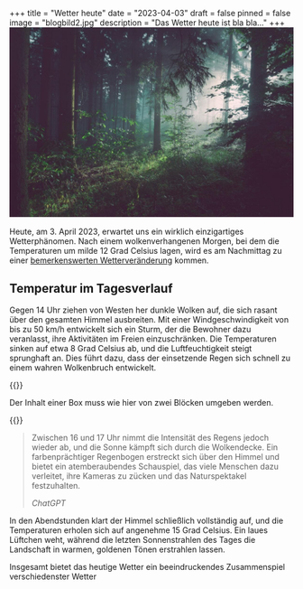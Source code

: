 +++
title = "Wetter heute"
date = "2023-04-03"
draft = false
pinned = false
image = "blogbild2.jpg"
description = "Das Wetter heute ist bla bla..."
+++
![](blogbild2.jpg)

Heute, am 3. April 2023, erwartet uns ein wirklich einzigartiges Wetterphänomen. Nach einem wolkenverhangenen Morgen, bei dem die Temperaturen um milde 12 Grad Celsius lagen, wird es am Nachmittag zu einer [bemerkenswerten Wetterveränderung](https://www.google.com) kommen.

## Temperatur im Tagesverlauf

Gegen 14 Uhr ziehen von Westen her dunkle Wolken auf, die sich rasant über den gesamten Himmel ausbreiten. Mit einer Windgeschwindigkeit von bis zu 50 km/h entwickelt sich ein Sturm, der die Bewohner dazu veranlasst, ihre Aktivitäten im Freien einzuschränken. Die Temperaturen sinken auf etwa 8 Grad Celsius ab, und die Luftfeuchtigkeit steigt sprunghaft an. Dies führt dazu, dass der einsetzende Regen sich schnell zu einem wahren Wolkenbruch entwickelt.

{{<box>}}

Der Inhalt einer Box muss wie hier von zwei Blöcken umgeben werden.

{{</box>}}



> Zwischen 16 und 17 Uhr nimmt die Intensität des Regens jedoch wieder ab, und die Sonne kämpft sich durch die Wolkendecke. Ein farbenprächtiger Regenbogen erstreckt sich über den Himmel und bietet ein atemberaubendes Schauspiel, das viele Menschen dazu verleitet, ihre Kameras zu zücken und das Naturspektakel festzuhalten.
>
> *ChatGPT*

In den Abendstunden klart der Himmel schließlich vollständig auf, und die Temperaturen erholen sich auf angenehme 15 Grad Celsius. Ein laues Lüftchen weht, während die letzten Sonnenstrahlen des Tages die Landschaft in warmen, goldenen Tönen erstrahlen lassen.

Insgesamt bietet das heutige Wetter ein beeindruckendes Zusammenspiel verschiedenster Wetter